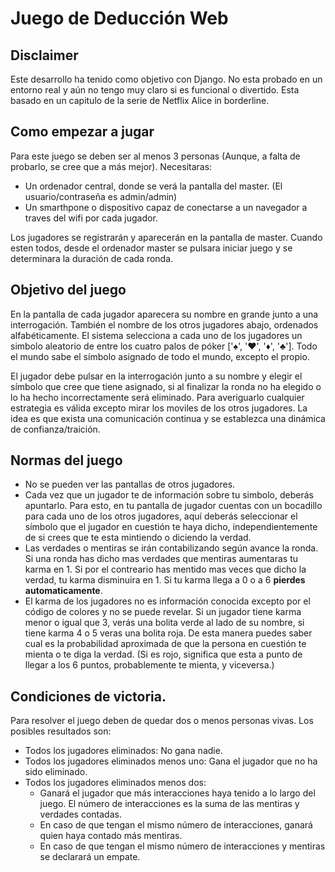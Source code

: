 # Juego de Deducción Web

## Disclaimer

Este desarrollo ha tenido como objetivo con Django. No esta probado en un entorno real y aún no tengo muy claro si es funcional o divertido. Esta basado en un capitulo de la serie de Netflix Alice in borderline.

## Como empezar a jugar

Para este juego se deben ser al menos 3 personas (Aunque, a falta de probarlo, se cree que a más mejor). Necesitaras:

- Un ordenador central, donde se verá la pantalla del master. (El usuario/contraseña es admin/admin)
- Un smarthpone o dispositivo capaz de conectarse a un navegador a traves del wifi por cada jugador.

Los jugadores se registrarán y aparecerán en la pantalla de master. Cuando esten todos, desde el ordenador master se pulsara iniciar juego y se determinara la duración de cada ronda.

## Objetivo del juego

En la pantalla de cada jugador aparecera su nombre en grande junto a una interrogación. También el nombre de los otros jugadores abajo, ordenados alfabéticamente. El sistema selecciona a cada uno de los jugadores un simbolo aleatorio de entre los cuatro palos de póker ['♠', '♥', '♦', '♣']. Todo el mundo sabe el símbolo asignado de todo el mundo, excepto el propio. 

El jugador debe pulsar en la interrogación junto a su nombre y elegir el símbolo que cree que tiene asignado, si al finalizar la ronda no ha elegido o lo ha hecho incorrectamente será eliminado. Para averiguarlo cualquier estrategia es válida excepto mirar los moviles de los otros jugadores. La idea es que exista una comunicación continua y se establezca una dinámica de confianza/traición.

## Normas del juego

- No se pueden ver las pantallas de otros jugadores.
- Cada vez que un jugador te de información sobre tu simbolo, deberás apuntarlo. Para esto, en tu pantalla de jugador cuentas con un bocadillo para cada uno de los otros jugadores, aquí deberás seleccionar el símbolo que el jugador en cuestión te haya dicho, independientemente de si crees que te esta mintiendo o diciendo la verdad. 
- Las verdades o mentiras se irán contabilizando según avance la ronda. Si una ronda has dicho mas verdades que mentiras aumentaras tu karma en 1. Si por el contreario has mentido mas veces que dicho la verdad, tu karma disminuira en 1. Si tu karma llega a 0 o a 6 **pierdes automaticamente**. 
- El karma de los jugadores no es información conocida excepto por el código de colores y no se puede revelar. Si un jugador tiene karma menor o igual que 3, verás una bolita verde al lado de su nombre, si tiene karma 4 o 5 veras una bolita roja. De esta manera puedes saber cual es la probabilidad aproximada de que la persona en cuestión te mienta o te diga la verdad. (Si es rojo, significa que esta a punto de llegar a los 6 puntos, probablemente te mienta, y viceversa.)

## Condiciones de victoria.

Para resolver el juego deben de quedar dos o menos personas vivas. Los posibles resultados son:

- Todos los jugadores eliminados: No gana nadie.
- Todos los jugadores eliminados menos uno: Gana el jugador que no ha sido eliminado.
- Todos los jugadores eliminados menos dos:
   - Ganará el jugador que más interacciones haya tenido a lo largo del juego. El número de interacciones es la suma de las mentiras y verdades contadas.
   - En caso de que tengan el mismo número de interacciones, ganará quien haya contado más mentiras.
   - En caso de que tengan el mismo número de interacciones y mentiras se declarará un empate.

